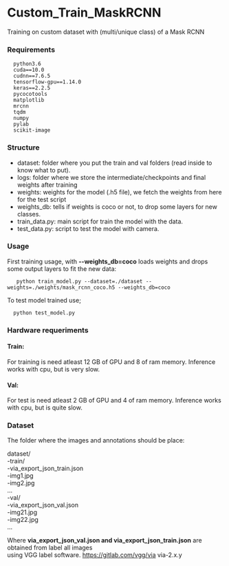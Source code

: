 # Custom_Train_MaskRCNN

Training on custom dataset with (multi/unique class) of a Mask RCNN

### Requirements 
```
  python3.6
  cuda==10.0
  cudnn==7.6.5
  tensorflow-gpu==1.14.0
  keras==2.2.5
  pycocotools
  matplotlib
  mrcnn
  tqdm
  numpy
  pylab
  scikit-image
```

### Structure
- dataset: folder where you put the train and val folders (read inside to know what to put).
- logs: folder where we store the intermediate/checkpoints and final weights after training
- weights: weights for the model (.h5 file), we fetch the weights from here for the test script
- weights_db: tells if weights is coco or not, to drop some layers for new classes.
- train_data.py: main script for train the model with the data.
- test_data.py: script to test the model with camera.

### Usage 
First training usage, with **--weights_db=coco** loads weights and drops some output layers to fit the new data:
```
   python train_model.py --dataset=./dataset --weights=./weights/mask_rcnn_coco.h5 --weights_db=coco
```
To test model trained use;
```
  python test_model.py
```

### Hardware requeriments

#### Train: 

For training is need atleast 12 GB of GPU and 8 of ram memory.  Inference works with cpu, but is very slow.

#### Val: 

For test is need atleast 2 GB of GPU and 4 of ram memory.  Inference works with cpu, but is quite slow.

### Dataset

The folder where the images and annotations should be place:

dataset/  
  -train/  
    -via_export_json_train.json  
    -img1.jpg  
    -img2.jpg   
    ...  
  -val/  
    -via_export_json_val.json  
    -img21.jpg  
    -img22.jpg   
    ...  
  
Where **via_export_json_val.json and via_export_json_train.json** are obtained from label all images  
using VGG label software. https://gitlab.com/vgg/via via-2.x.y

